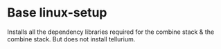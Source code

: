 # Base linux-setup
Installs all the dependency libraries required for the combine stack &
the combine stack.
But does not install tellurium.